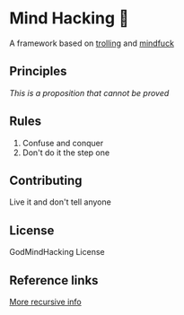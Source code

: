 # Mind Hacking :goat:
A framework based on [trolling](https://www.urbandictionary.com/define.php?term=Trolling) and [mindfuck](https://www.urbandictionary.com/define.php?term=mindfuck)

## Principles
*This is a proposition that cannot be proved*

## Rules
1. Confuse and conquer
2. Don't do it the step one

## Contributing
Live it and don't tell anyone

## License
GodMindHacking License

## Reference links
[More recursive info](https://github.com/afforeroc/mind-hacking)
